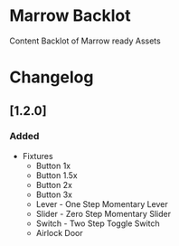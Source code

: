 # Marrow Backlot
Content Backlot of Marrow ready Assets

# Changelog

## [1.2.0]

### Added

- Fixtures
    - Button 1x
    - Button 1.5x
    - Button 2x
    - Button 3x
    - Lever - One Step Momentary Lever
    - Slider - Zero Step Momentary Slider
    - Switch - Two Step Toggle Switch
    - Airlock Door
